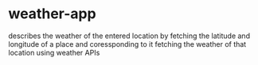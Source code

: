 # weather-app
describes the weather of the entered location
by fetching the latitude and longitude of a place and coressponding to it fetching the weather of that location using weather APIs
